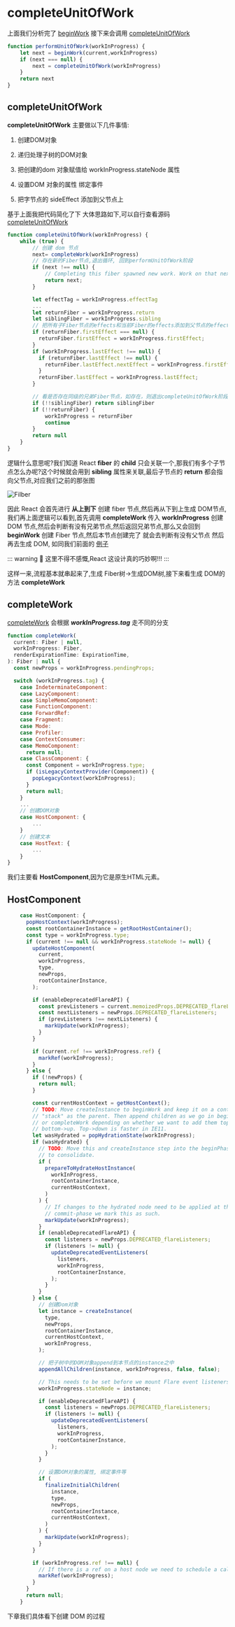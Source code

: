 # completeUnitOfWork

上面我们分析完了 [beginWork](/react/beginWork.html) 接下来会调用 [completeUnitOfWork](https://github.com/facebook/react/blob/v16.13.0/packages/react-reconciler/src/ReactFiberWorkLoop.js#L1503)

```js
function performUnitOfWork(workInProgress) {
    let next = beginWork(current,workInProgress)
    if (next === null) {
        next = completeUnitOfWork(workInProgress)
    }
    return next
}
```

## completeUnitOfWork

**completeUnitOfWork** 主要做以下几件事情:

1. 创建DOM对象

2. 递归处理子树的DOM对象

3. 把创建的dom 对象赋值给 workInProgress.stateNode 属性

4. 设置DOM 对象的属性 绑定事件

5. 把字节点的 sideEffect 添加到父节点上

基于上面我把代码简化了下 大体思路如下,可以自行查看源码 [completeUnitOfWork](https://github.com/facebook/react/blob/v16.13.0/packages/react-reconciler/src/ReactFiberWorkLoop.js#L1503)

```js
function completeUnitOfWork(workInProgress) {
    while (true) {
        // 创建 dom 节点
        next= completeWork(workInProgress)
        // 存在新的Fiber节点,退出循环, 回到performUnitOfWork阶段
        if (next !== null) {
            // Completing this fiber spawned new work. Work on that next.
            return next;
        }

        let effectTag = workInProgress.effectTag
        ...
        let returnFiber = workInProgress.return
        let siblingFiber = workInProgress.sibling
        // 把所有子Fiber节点的effects和当前Fiber的effects添加到父节点的effect队列当中去
        if (returnFiber.firstEffect === null) {
          returnFiber.firstEffect = workInProgress.firstEffect;
        }
        if (workInProgress.lastEffect !== null) {
          if (returnFiber.lastEffect !== null) {
            returnFiber.lastEffect.nextEffect = workInProgress.firstEffect;
          }
          returnFiber.lastEffect = workInProgress.lastEffect;
        }

        // 看是否存在同级的兄弟Fiber节点，如存在，则退出completeUnitOfWork阶段，回到beginWork里去
        if (!!siblingFiber) return siblingFiber
        if (!!returnFiber) {
            workInProgress = returnFiber
            continue
        }
        return null
    }
}
```

逻辑什么意思呢?我们知道 React **fiber** 的 **child** 只会关联一个,那我们有多个子节点怎么办呢?这个时候就会用到 **sibling** 属性来关联,最后子节点的 **return** 都会指向父节点,对应我们之前的那张图

![Filber](/react/Filber.png)

因此 React 会首先进行 **从上到下** 创建 fiber 节点,然后再从下到上生成 DOM节点,我们再上面逻辑可以看到,首先调用 **completeWork** 传入 **workInProgress** 创建 DOM 节点,然后会判断有没有兄弟节点,然后返回兄弟节点,那么又会回到 **beginWork** 创建 Fiber 节点,然后本节点创建完了 就会去判断有没有父节点 然后再去生成 DOM, 如同我们前面的 [例子](/react/workLoopSync.html#例子)

::: warning 👺
这里不得不感慨,React 这设计真的巧妙啊!!!
:::

这样一来,流程基本就串起来了,生成 Fiber树->生成DOM树,接下来看生成 DOM的方法 **completeWork**

## completeWork

[completeWork](https://github.com/facebook/react/blob/v16.13.0/packages/react-reconciler/src/ReactFiberCompleteWork.js#L636) 会根据 ***workInProgress.tag*** 走不同的分支

```js
function completeWork(
  current: Fiber | null,
  workInProgress: Fiber,
  renderExpirationTime: ExpirationTime,
): Fiber | null {
  const newProps = workInProgress.pendingProps;

  switch (workInProgress.tag) {
    case IndeterminateComponent:
    case LazyComponent:
    case SimpleMemoComponent:
    case FunctionComponent:
    case ForwardRef:
    case Fragment:
    case Mode:
    case Profiler:
    case ContextConsumer:
    case MemoComponent:
      return null;
    case ClassComponent: {
      const Component = workInProgress.type;
      if (isLegacyContextProvider(Component)) {
        popLegacyContext(workInProgress);
      }
      return null;
    }
    ...
    // 创建DOM对象
    case HostComponent: {
        ...
    }
    // 创建文本
    case HostText: {
        ... 
    }
}
```

我们主要看 **HostComponent**,因为它是原生HTML元素。

## HostComponent

```js
    case HostComponent: {
      popHostContext(workInProgress);
      const rootContainerInstance = getRootHostContainer();
      const type = workInProgress.type;
      if (current !== null && workInProgress.stateNode != null) {
        updateHostComponent(
          current,
          workInProgress,
          type,
          newProps,
          rootContainerInstance,
        );

        if (enableDeprecatedFlareAPI) {
          const prevListeners = current.memoizedProps.DEPRECATED_flareListeners;
          const nextListeners = newProps.DEPRECATED_flareListeners;
          if (prevListeners !== nextListeners) {
            markUpdate(workInProgress);
          }
        }

        if (current.ref !== workInProgress.ref) {
          markRef(workInProgress);
        }
      } else {
        if (!newProps) {
          return null;
        }

        const currentHostContext = getHostContext();
        // TODO: Move createInstance to beginWork and keep it on a context
        // "stack" as the parent. Then append children as we go in beginWork
        // or completeWork depending on whether we want to add them top->down or
        // bottom->up. Top->down is faster in IE11.
        let wasHydrated = popHydrationState(workInProgress);
        if (wasHydrated) {
          // TODO: Move this and createInstance step into the beginPhase
          // to consolidate.
          if (
            prepareToHydrateHostInstance(
              workInProgress,
              rootContainerInstance,
              currentHostContext,
            )
          ) {
            // If changes to the hydrated node need to be applied at the
            // commit-phase we mark this as such.
            markUpdate(workInProgress);
          }
          if (enableDeprecatedFlareAPI) {
            const listeners = newProps.DEPRECATED_flareListeners;
            if (listeners != null) {
              updateDeprecatedEventListeners(
                listeners,
                workInProgress,
                rootContainerInstance,
              );
            }
          }
        } else {
          // 创建Dom对象
          let instance = createInstance(
            type,
            newProps,
            rootContainerInstance,
            currentHostContext,
            workInProgress,
          );

          // 把子树中的DOM对象append到本节点的instance之中
          appendAllChildren(instance, workInProgress, false, false);

          // This needs to be set before we mount Flare event listeners
          workInProgress.stateNode = instance;

          if (enableDeprecatedFlareAPI) {
            const listeners = newProps.DEPRECATED_flareListeners;
            if (listeners != null) {
              updateDeprecatedEventListeners(
                listeners,
                workInProgress,
                rootContainerInstance,
              );
            }
          }

          // 设置DOM对象的属性, 绑定事件等
          if (
            finalizeInitialChildren(
              instance,
              type,
              newProps,
              rootContainerInstance,
              currentHostContext,
            )
          ) {
            markUpdate(workInProgress);
          }
        }

        if (workInProgress.ref !== null) {
          // If there is a ref on a host node we need to schedule a callback
          markRef(workInProgress);
        }
      }
      return null;
    }
```

下章我们具体看下创建 DOM 的过程